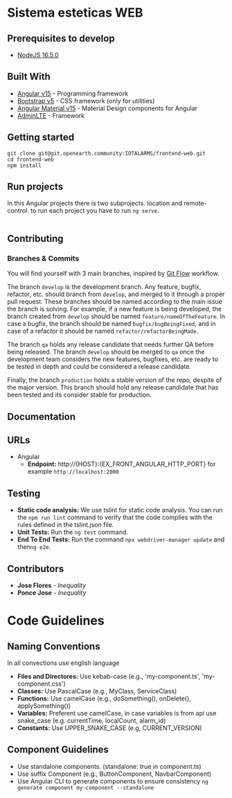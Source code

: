 # Sistema esteticas WEB  

## Prerequisites to develop
* [NodeJS 16.5.0](https://nodejs.org/)
   
## Built With
*  [Angular v15](https://angular.io/) - Programming framework
*  [Bootstrap v5](https://getbootstrap.com/) - CSS framework (only for utilities)
*  [Angular Material v15](https://material.angular.io/) - Material Design components for Angular
*  [AdminLTE](https://adminlte.io/) - Framework

## Getting started
```
git clone git@git.openearth.community:IOTALARMS/frontend-web.git
cd frontend-web
npm install
```

## Run projects
In this Angular projects there is two subprojects. location and remote-control. to run each project you have to run `ng serve`.
```
```

## Contributing
### Branches & Commits
You will find yourself with 3 main branches, inspired by [Git Flow](https://www.atlassian.com/git/tutorials/comparing-workflows/gitflow-workflow) workflow. 

The branch `develop` is the development branch. Any feature, bugfix, refactor, etc. should branch from `develop`, and merged to it through a proper pull request. These branches should be named according to the main issue the branch is solving. For example, if a new feature is being developed, the branch created from `develop` should be named `feature/nameOfTheFeature`. In case a bugfix, the branch should be named `bugfix/bugBeingFixed`, and in case of a refactor it should be named `refactor/refactorBeingMade`.

The branch `qa` holds any release candidate that needs further QA before being released. The branch `develop` should be merged to `qa` once the development team considers the new features, bugfixes, etc. are ready to be tested in depth and could be considered a release candidate.

Finally, the branch `production` holds a stable version of the repo, despite of the major version.  This branch should hold any release candidate that has been tested and its consider stable for production.

## Documentation

## URLs
* Angular
    * **Endpoint:** http://{HOST}:{EX_FRONT_ANGULAR_HTTP_PORT} for example ```http://localhost:2000```
  

## Testing

* **Static code analysis:** We use tslint for static code analysis. You can run the ```npm run lint``` command to verify that the code complies with the rules defined in the tslint.json file.
* **Unit Tests:** Run the ```ng test``` command.
* **End To End Tests:**  Run the command ```npx webdriver-manager update``` and then```ng e2e```.
  

## Contributors

- **Jose Flores** - _Inequality_
- **Ponce Jose** - _Inequality_



# Code Guidelines
## Naming Conventions
In all convections use english language
- **Files and Directores:** Use kebab-case (e.g., 'my-component.ts', 'my-component.css')
- **Classes:** Use PascalCase (e.g., MyClass, ServiceClass)
- **Functions:** Use camelCase (e.g., doSomething(), onDelete(), applySomething())
- **Variables:** Preferent use camelCase, in case variables is from api use snake_case (e.g. currentTime, localCount, alarm_id)
- **Constants:** Use UPPER_SNAKE_CASE (e.g, CURRENT_VERSION)


## Component Guidelines
- Use standalone components. (standalone: true in component.ts)
- Use suffix Component (e.g., ButtonComponent, NavbarComponent)
- Use Angular CLI to generate components to ensure consistency
`ng generate component my-component --standalone`

